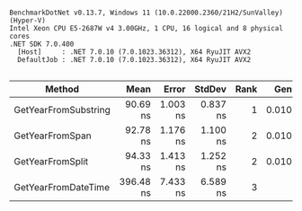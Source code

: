 ```

BenchmarkDotNet v0.13.7, Windows 11 (10.0.22000.2360/21H2/SunValley) (Hyper-V)
Intel Xeon CPU E5-2687W v4 3.00GHz, 1 CPU, 16 logical and 8 physical cores
.NET SDK 7.0.400
  [Host]     : .NET 7.0.10 (7.0.1023.36312), X64 RyuJIT AVX2
  DefaultJob : .NET 7.0.10 (7.0.1023.36312), X64 RyuJIT AVX2


```
|               Method |      Mean |    Error |   StdDev | Rank |   Gen0 | Allocated |
|--------------------- |----------:|---------:|---------:|-----:|-------:|----------:|
| GetYearFromSubstring |  90.69 ns | 1.003 ns | 0.837 ns |    1 | 0.0101 |     160 B |
|      GetYearFromSpan |  92.78 ns | 1.176 ns | 1.100 ns |    2 | 0.0101 |     160 B |
|     GetYearFromSplit |  94.33 ns | 1.413 ns | 1.252 ns |    2 | 0.0101 |     160 B |
|  GetYearFromDateTime | 396.48 ns | 7.433 ns | 6.589 ns |    3 |      - |         - |
